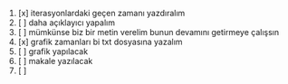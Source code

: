 1. [x] iterasyonlardaki geçen zamanı yazdıralım
2. [ ] daha açıklayıcı yapalım
3. [ ] mümkünse biz bir metin verelim bunun devamını getirmeye çalışsın
4. [x] grafik zamanları bi txt dosyasına yazalım
5. [ ] grafik yapılacak
6. [ ] makale yazılacak
7. [ ] 